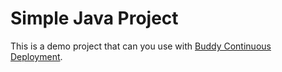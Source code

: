 # Simple Java Project
This is a demo project that can you use with [Buddy Continuous Deployment](https://buddy.works).

